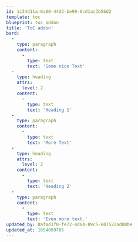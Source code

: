 ```yaml
---
id: 1c34d11a-6a80-44d2-be99-6cd1ac3b56d2
template: toc
blueprint: toc_addon
title: 'ToC addon'
bard:
  -
    type: paragraph
    content:
      -
        type: text
        text: 'Some nice Text'
  -
    type: heading
    attrs:
      level: 2
    content:
      -
        type: text
        text: 'Heading 1'
  -
    type: paragraph
    content:
      -
        type: text
        text: 'More Text'
  -
    type: heading
    attrs:
      level: 2
    content:
      -
        type: text
        text: 'Heading 2'
  -
    type: paragraph
    content:
      -
        type: text
        text: 'Even more text.'
updated_by: 8afad1f0-fe72-4d64-89c5-607522ad08be
updated_at: 1654089785
---
```

